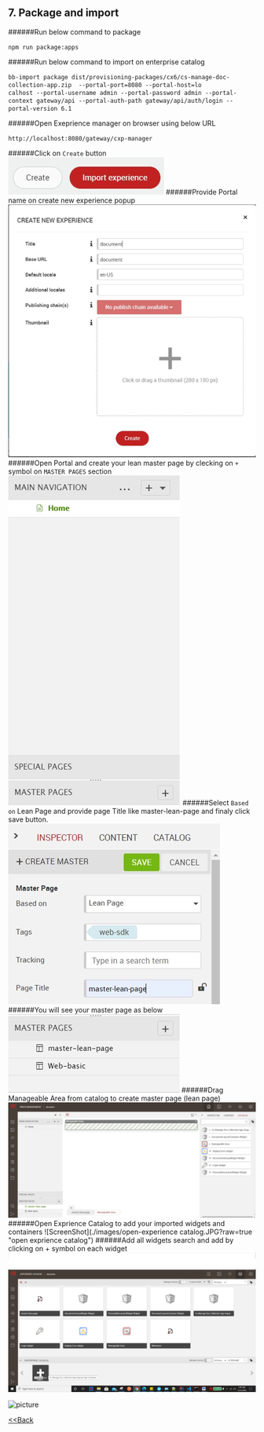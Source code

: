 ## 7. Package and import

######Run below command to package
````
npm run package:apps
````

######Run below command to import on enterprise catalog
````
bb-import package dist/provisioning-packages/cx6/cs-manage-doc-collection-app.zip  --portal-port=8080 --portal-host=lo
calhost --portal-username admin --portal-password admin --portal-context gateway/api --portal-auth-path gateway/api/auth/login --portal-version 6.1
````
######Open Exeprience manager on browser using below URL
````
http://localhost:8080/gateway/cxp-manager
```` 
######Click on `Create` button
![Alt text](./images/create-experience-button.jpg?raw=true "Create button")
######Provide Portal name on create new experience popup
![Alt text](./images/create-new-experience-popup.jpg?raw=true "Create new experience")
######Open Portal and create your lean master page by clecking on `+` symbol on `MASTER PAGES` section
![Alt text](./images/pages.jpg?raw=true "pages")
######Select `Based on` Lean Page and provide page Title like master-lean-page and finaly click save button.
![Alt text](./images/master-page.jpg?raw=true "master page")
######You will see your master page as below 
![Alt text](./images/master-page-created.jpg?raw=true "master pages")
######Drag Manageable Area from catalog to create master page (lean page)
![ScreenShot](./images/drag-manageable-area.jpg?raw=true "manageable area")
######Open Exprience Catalog to add your imported widgets and containers
![ScreenShot](./images/open-experience catalog.JPG?raw=true "open exprience catalog")
######Add all widgets search and add by clicking on + symbol on each widget
![ScreenShot](./images/add-widget-into-portal-catalog.jpg "add widget into portal catalog")
 
![picture](/images/add-widget-into-portal-catalog.JPG) 
 
 [<<Back](./README.md)
